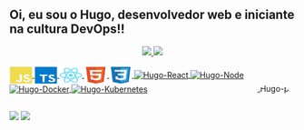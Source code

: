 ## Oi, eu sou o Hugo, desenvolvedor web e iniciante na cultura DevOps!!
<div align="center">
  <a href="https://github.com/HugoVasc">
  <img height="180em" src="https://github-readme-stats.vercel.app/api?username=HugoVasc&show_icons=true&theme=tokyonight&include_all_commits=true&count_private=true"/>
  <img height="180em" src="https://github-readme-stats.vercel.app/api/top-langs/?username=HugoVasc&layout=compact&langs_count=7&theme=tokyonight"/>
</div>
<div style="display: inline_block"><br>
  <img align="center" alt="Hugo-Js" height="30" width="40" src="https://raw.githubusercontent.com/devicons/devicon/master/icons/javascript/javascript-plain.svg">
  <img align="center" alt="Hugo-Ts" height="30" width="40" src="https://raw.githubusercontent.com/devicons/devicon/master/icons/typescript/typescript-plain.svg">
  <img align="center" alt="Hugo-React" height="30" width="40" src="https://raw.githubusercontent.com/devicons/devicon/master/icons/react/react-original.svg">
  <img align="center" alt="Hugo-HTML" height="30" width="40" src="https://raw.githubusercontent.com/devicons/devicon/master/icons/html5/html5-original.svg">
  <img align="center" alt="Hugo-CSS" height="30" width="40" src="https://raw.githubusercontent.com/devicons/devicon/master/icons/css3/css3-original.svg">
  <img align="center" alt="Hugo-React" height="30" width="40" src="https://cdn.icon-icons.com/icons2/2415/PNG/512/react_original_wordmark_logo_icon_146375.png">
  <img align="center" alt="Hugo-Node" height="30" width="30" src="https://cdn.icon-icons.com/icons2/2415/PNG/512/nodejs_plain_logo_icon_146409.png">
  <img align="center" alt="Hugo-Docker" height="30" width="30" src="https://cdn.icon-icons.com/icons2/2107/PNG/512/file_type_docker_icon_130643.png">
  <img align="center" alt="Hugo-Kubernetes" height="30" width="30" src="https://cdn.icon-icons.com/icons2/2699/PNG/512/kubernetes_logo_icon_168359.png">
  <img align="right" alt="Hugo-pic" height="150" style="border-radius:50px;" src="https://avatars.githubusercontent.com/u/53034374?v=4">
</div>
  
  ##
  
<div> 
  <a href = "mailto:hugo.svasc@gmail.com"><img src="https://img.shields.io/badge/-Gmail-%23333?style=for-the-badge&logo=gmail&logoColor=white" target="_blank"></a>
  <a href="https://www.linkedin.com/in/hugosvasconcelos/" target="_blank"><img src="https://img.shields.io/badge/-LinkedIn-%230077B5?style=for-the-badge&logo=linkedin&logoColor=white" target="_blank"></a> 
</div>

<!--
**HugoVasc/HugoVasc** is a ✨ _special_ ✨ repository because its `README.md` (this file) appears on your GitHub profile.

Here are some ideas to get you started:

- 🔭 I’m currently working on ...
- 🌱 I’m currently learning ...
- 👯 I’m looking to collaborate on ...
- 🤔 I’m looking for help with ...
- 💬 Ask me about ...
- 📫 How to reach me: ...
- 😄 Pronouns: ...
- ⚡ Fun fact: ...
-->
